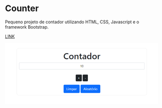 # Counter
<p>Pequeno projeto de contador utilizando HTML, CSS, Javascript e o framework Bootstrap.</p>

<a href="https://s-counter.netlify.app/">LINK</a>

<img src="https://github.com/alvesxdani/contador/blob/main/assets/Screenshot_1.png">
